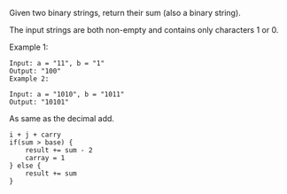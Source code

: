 Given two binary strings, return their sum (also a binary string).

The input strings are both non-empty and contains only characters 1 or 0.

Example 1:

```
Input: a = "11", b = "1"
Output: "100"
Example 2:

Input: a = "1010", b = "1011"
Output: "10101"
```


As same as the decimal add.
```
i + j + carry
if(sum > base) {
    result += sum - 2
    carray = 1
} else {
    result += sum
}
```